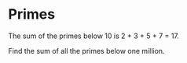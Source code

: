 # Primes

The sum of the primes below 10 is 2 + 3 + 5 + 7 = 17.

Find the sum of all the primes below one million.

